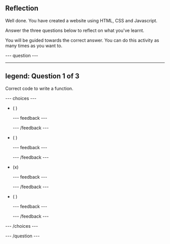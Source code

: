 ## Reflection

Well done. You have created a website using HTML, CSS and Javascript.

Answer the three questions below to reflect on what you've learnt.

You will be guided towards the correct answer. You can do this activity as many times as you want to.

--- question ---

---
legend: Question 1 of 3
---

Correct code to write a function.

--- choices ---

- ( )

  --- feedback ---

  --- /feedback ---

- ( )

  --- feedback ---

  --- /feedback ---

- (x) 

  --- feedback ---

  --- /feedback ---

- ( ) 

  --- feedback ---

  --- /feedback ---

--- /choices ---

--- /question ---
